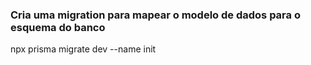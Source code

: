 ### Cria uma migration para mapear o modelo de dados para o esquema do banco
npx prisma migrate dev --name init

